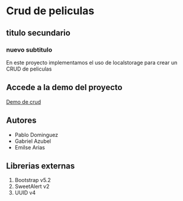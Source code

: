# Crud de peliculas
## titulo secundario
### nuevo subtitulo

En este proyecto implementamos el uso de localstorage para crear un CRUD de peliculas

## Accede a la demo del proyecto

[Demo de crud](https://github.com/rollingcodeschool/practicaCRUDc8i) 

## Autores

- Pablo Dominguez
- Gabriel Azubel
- Emilse Arias

## Librerias externas

1. Bootstrap v5.2
1. SweetAlert v2
1. UUID v4
